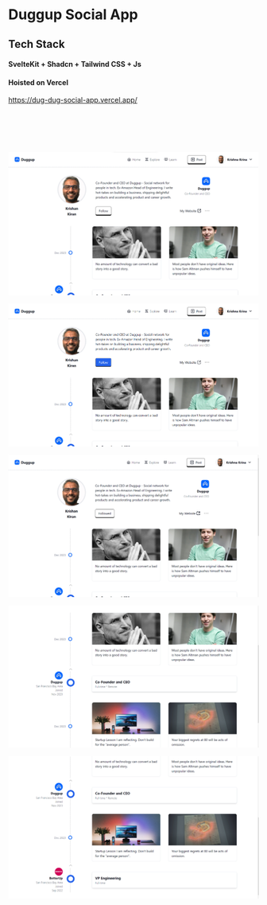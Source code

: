 # Duggup Social App

## Tech Stack
####  SvelteKit + Shadcn + Tailwind CSS + Js
####  Hoisted on Vercel 

https://dug-dug-social-app.vercel.app/

<br/>
<br/>
<br/>
<br/>

![alt text](<Screenshot 2024-03-12 222902.png>)

![alt text](<Screenshot (807).png>)

![alt text](<Screenshot (808).png>)

![alt text](<Screenshot (809).png>)

![alt text](<Screenshot (810).png>)
